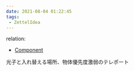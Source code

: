 ```yaml
---
date: 2021-08-04 01:22:45
tags:
 - ZettelIdea
---
```

relation:
 - [Component](../Novels/NovelClean/Component.md)

光子と入れ替える場所、物体優先度激弱のテレポート